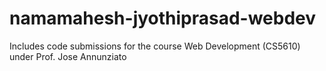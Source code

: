 # namamahesh-jyothiprasad-webdev
Includes code submissions for the course Web Development (CS5610) under Prof. Jose Annunziato
